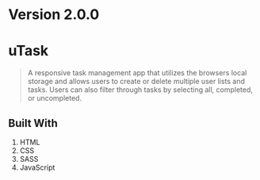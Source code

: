 # Version 2.0.0

# uTask
> A responsive task management app that utilizes the browsers local storage and allows users to create or delete multiple user lists and tasks. Users can also filter through tasks by selecting all, completed, or uncompleted.

## Built With
1. HTML
2. CSS
3. SASS
4. JavaScript
